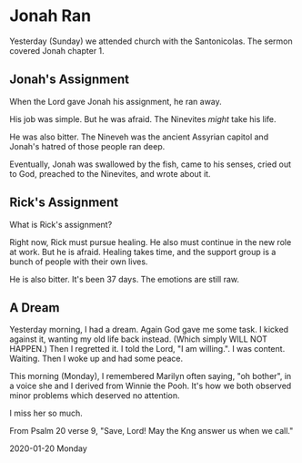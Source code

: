 # Jonah Ran

Yesterday (Sunday) we attended church with the Santonicolas.
The sermon covered Jonah chapter 1.

## Jonah's Assignment

When the Lord gave Jonah his assignment, he ran away.

His job was simple. But he was afraid. The Ninevites *might*
take his life.

He was also bitter. The Nineveh was the ancient
Assyrian capitol and Jonah's hatred of those people ran deep.

Eventually, Jonah was swallowed by the fish, came to his senses,
cried out to God, preached to the Ninevites, and wrote about it.

## Rick's Assignment

What is Rick's assignment?

Right now, Rick must pursue healing. He also must continue in the
new role at work. But he is afraid. Healing takes time, and the
support group is a bunch of people with their own lives.

He is also bitter.
It's been 37 days. The emotions are still raw.

## A Dream

Yesterday morning, I had a dream. Again God gave me some task.
I kicked against it, wanting my old life back instead. (Which simply
WILL NOT HAPPEN.) Then I regretted it. I told the Lord, "I am willing.".
I was content. Waiting. Then I woke up and had some peace.

This morning (Monday), I remembered Marilyn often saying, "oh bother",
in a voice she and I derived from Winnie the Pooh. It's how we both
observed minor problems which deserved no attention.

I miss her so much.

From Psalm 20 verse 9, "Save, Lord! May the Kng answer us when we call."

2020-01-20 Monday


